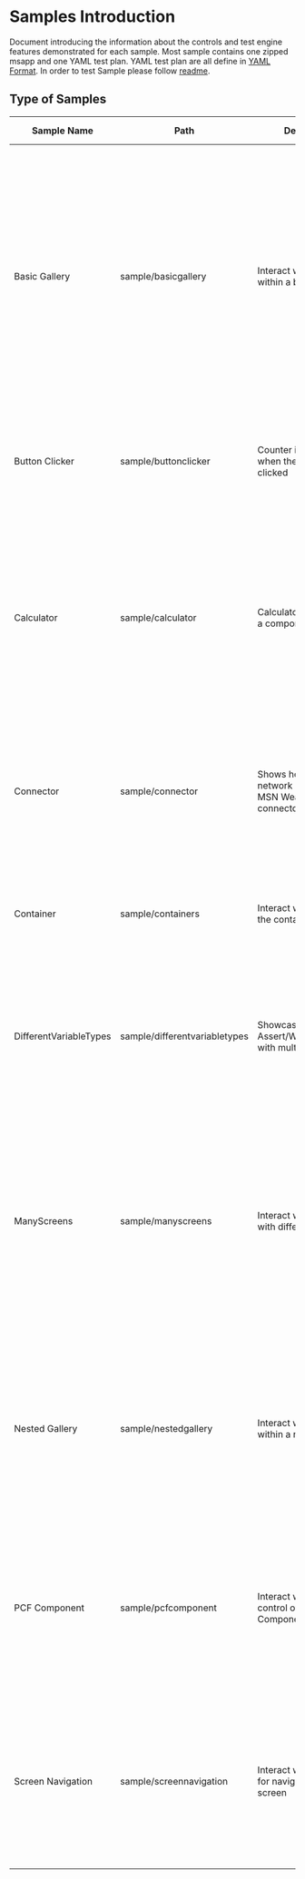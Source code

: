# Samples Introduction

Document introducing the information about the controls and test engine features demonstrated for each sample. Most sample contains one zipped msapp and one YAML test plan. YAML test plan are all define in [YAML Format](https://github.com/microsoft/PowerApps-TestEngine/blob/main/docs/Yaml/README.md). In order to test Sample please follow [readme](https://github.com/microsoft/PowerApps-TestEngine).

## Type of Samples


| Sample Name | Path | Description |  Features Demonstrated |
| -- | -- | -- | -- | 
| Basic Gallery | sample/basicgallery | Interact with controls within a basic gallery |  Test settings and environment can be a pointer to another YAML file. OnTestCaseStart, OnTestCaseComplete and OnTestSuiteComplete are supported.  Assert `Label` Text to be the first item("Lorem ipsum 1") in the gallery. Select on the `NextArrow` in first row on gallery. Assert `Label` Text to be second item("Lorem ipsum 2") to validate the label in the 2nd row of the gallery to verifies that you can interact with controls within a basic gallery.|
| Button Clicker | sample/buttonclicker | Counter increments when the button is clicked |  Wait for the `label`to be certain number("0"). Select on the `Button`. Assert `label` to be number+1("1") to verifies that counter increments when the button is clicked.
| Calculator| sample/calculator |  Calculator app works as a component |A component for Calculater with two labels for number input, one `lable` for calculated result and four `Button` for Add, Subtract, Multiply and Divide. Assert two input label to certain number("100", "100"). Select on one of four `Button`(Add). Assert result `Label` to right value("200") to Verifies that the calculator app works.
| Connector | sample/connector | Shows how to mock network requests with MSN Weather connector | Use SetPoperty to set `TextInput` to a String("Atlanta"). Select on `Button`. Assert `Label` to a string ("You are seeing the mock response") to verifies that you can mock network requests. Check [Connection](https://docs.microsoft.com/en-us/connectors/connector-reference/connector-reference-powerapps-connectors) for more information.
| Container | sample/containers | Interact with control in the container |Select on the `Button`. Assert `label` to be number+1("1") to verifies that you can interact with control in the container.Check [Container control](https://docs.microsoft.com/en-us/power-apps/maker/canvas-apps/controls/control-container) for more information.
 |DifferentVariableTypes| sample/differentvariabletypes | Showcases usage of Assert/Wait/SetProperty with multiple types |Use Wait, SetProperty, and Assert function to test `TextInput`, `Rating`, `Toggle`, `DatePicker`, `Dropdown`, `ComboBox` control to make sure DateType like String, Number, Boolean, Date, Record, and Table works.
 |ManyScreens| sample/manyscreens | Interact with controls with different screens |Three Screens on the canvas app. First 'Home Screem' have two `Button` navigate to other two screen. Other two Screen 'Label Screen' and 'Gallery Screen' each have one `Button` navigate to the 'Home Screem'. Select on the 'Label Screen ' `Button`. Assert `label1` to be string on 'Label Screen'("Hello world!") to verifies that you can interact with controls on other screens.
 |Nested Gallery| sample/nestedgallery | Interact with controls within a nested gallery |Two Gallery and two label each with column and row. Column Gallery inside row Gallery.  `Select` 1st row in the row gallery. `Assert` row `Label` to validate that the selected row is updated. `Select` 2nd column in the column gallery. `Assert` column `Label` to validate that the selected column is updated. 
 |PCF Component| sample/pcfcomponent | Interact with increment control of the PCF Component |Import PCF Component in the canvsas app. Use SetPoperty to set `IncrementControl1` to a number(10). Assert `IncrementControl1` to a number (10) to verifies that you can interact with increment control of the PCF Component. Check [PCF Component](https://docs.microsoft.com/en-us/power-apps/developer/component-framework/overview) for more information.
 |Screen Navigation|sample/screennavigation | Interact with controls for navigate to different screen |Two Screens and labels on the canvas app. 'Screen1' have `Button2` navigate to second screen. 'Screen2' have `Button1` navigate to first screen. Select on the `Button2`. Assert `label2` to be the string("Screen2") to verifies that you can interact with controls for screen navigation.
